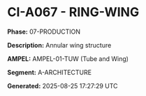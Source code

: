 # CI-A067 - RING-WING

**Phase:** 07-PRODUCTION

**Description:** Annular wing structure

**AMPEL:** AMPEL-01-TUW (Tube and Wing)

**Segment:** A-ARCHITECTURE

**Generated:** 2025-08-25 17:27:29 UTC
